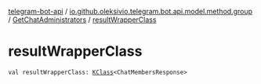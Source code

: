 [telegram-bot-api](../../index.md) / [io.github.oleksivio.telegram.bot.api.model.method.group](../index.md) / [GetChatAdministrators](index.md) / [resultWrapperClass](./result-wrapper-class.md)

# resultWrapperClass

`val resultWrapperClass: `[`KClass`](https://kotlinlang.org/api/latest/jvm/stdlib/kotlin.reflect/-k-class/index.html)`<ChatMembersResponse>`